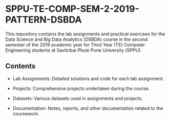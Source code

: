 # SPPU-TE-COMP-SEM-2-2019-PATTERN-DSBDA
This repository contains the lab assignments and practical exercises for the Data Science and Big Data Analytics (DSBDA) course in the second semester of the 2019 academic year for Third Year (TE) Computer Engineering students at Savitribai Phule Pune University (SPPU).

## Contents
- Lab Assignments: Detailed solutions and code for each lab assignment.

- Projects: Comprehensive projects undertaken during the course.

- Datasets: Various datasets used in assignments and projects.

- Documentation: Notes, reports, and other documentation related to the coursework.
